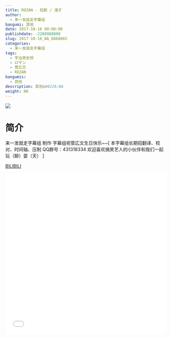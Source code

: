 ```yaml
---
title: ROZAN - 短剧 / 漫才
author: 
  - 来一发就走字幕组
bangumi: 其他
date: 2017-10-16 00:00:00
publishdate: -2208988800
slug: 2017-10-16_NA_6868865
categories: 
  - 来一发就走字幕组
tags: 
  - 宇治原史规
  - ロザン
  - 菅広文
  - ROZAN
bangumis: 
  - 其他
description: 其他&#8226;NA
weight: NA
---
```


![](https://i.imgur.com/FTQT8vk.jpg)

# 简介  
来一发就走字幕组 制作 字幕组祝菅広文生日快乐~~[ 本字幕组长期招翻译、校对、时间轴、压制   QQ群号：431318334 欢迎喜欢搞笑艺人的小伙伴和我们一起玩（聊）耍（天） ]

  [BILIBILI](https://www.bilibili.com/video/av6868865/)


  <iframe src="//www.bilibili.com/html/html5player.html?cid=11191360&aid=6868865" width="100%" height="500" frameborder="0" allowfullscreen="allowfullscreen"></iframe>
